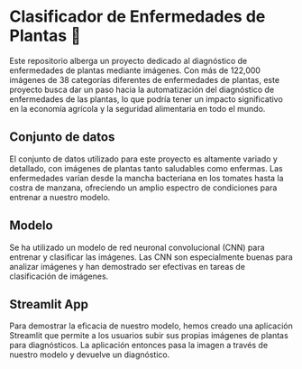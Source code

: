 # Clasificador de Enfermedades de Plantas :herb:

Este repositorio alberga un proyecto dedicado al diagnóstico de enfermedades de plantas mediante imágenes. Con más de 122,000 imágenes de 38 categorías diferentes de enfermedades de plantas, este proyecto busca dar un paso hacia la automatización del diagnóstico de enfermedades de las plantas, lo que podría tener un impacto significativo en la economía agrícola y la seguridad alimentaria en todo el mundo.

## Conjunto de datos

El conjunto de datos utilizado para este proyecto es altamente variado y detallado, con imágenes de plantas tanto saludables como enfermas. Las enfermedades varían desde la mancha bacteriana en los tomates hasta la costra de manzana, ofreciendo un amplio espectro de condiciones para entrenar a nuestro modelo.

## Modelo

Se ha utilizado un modelo de red neuronal convolucional (CNN) para entrenar y clasificar las imágenes. Las CNN son especialmente buenas para analizar imágenes y han demostrado ser efectivas en tareas de clasificación de imágenes.

## Streamlit App

Para demostrar la eficacia de nuestro modelo, hemos creado una aplicación Streamlit que permite a los usuarios subir sus propias imágenes de plantas para diagnósticos. La aplicación entonces pasa la imagen a través de nuestro modelo y devuelve un diagnóstico.


